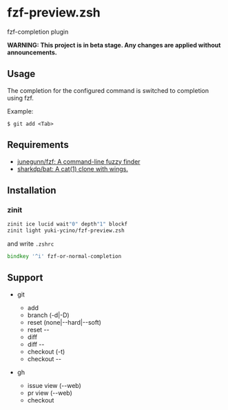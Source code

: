 # fzf-preview.zsh

fzf-completion plugin

**WARNING: This project is in beta stage. Any changes are applied without announcements.**

## Usage

The completion for the configured command is switched to completion using fzf.

Example:

```shell
$ git add <Tab>
```

## Requirements

- [junegunn/fzf: A command-line fuzzy finder](https://github.com/junegunn/fzf)
- [sharkdp/bat: A cat(1) clone with wings.](https://github.com/sharkdp/bat)

## Installation

### zinit

```zsh
zinit ice lucid wait"0" depth"1" blockf
zinit light yuki-ycino/fzf-preview.zsh
```

and write `.zshrc`

```zsh
bindkey '^i' fzf-or-normal-completion
```

## Support

- git
  - add
  - branch (-d|-D)
  - reset (none|--hard|--soft)
  - reset --
  - diff
  - diff --
  - checkout (-t)
  - checkout --

- gh
  - issue view (--web)
  - pr view (--web)
  - checkout

